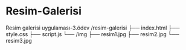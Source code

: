# Resim-Galerisi
Resim galerisi uygulaması-3.ödev
/resim-galerisi
├── index.html
├── style.css
├── script.js
└── /img
    ├── resim1.jpg
    ├── resim2.jpg
    └── resim3.jpg
